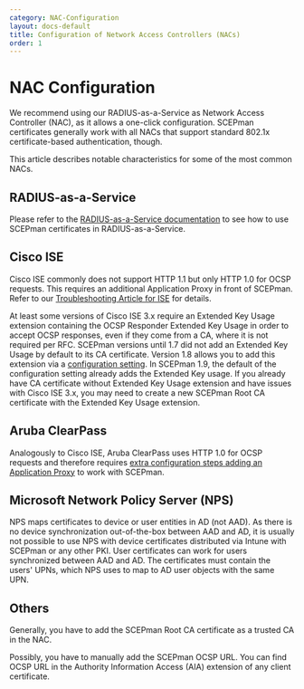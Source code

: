 ```yaml
---
category: NAC-Configuration
layout: docs-default
title: Configuration of Network Access Controllers (NACs)
order: 1
---
```


# NAC Configuration

We recommend using our RADIUS-as-a-Service as Network Access Controller (NAC), as it allows a one-click configuration. SCEPman certificates generally work with all NACs that support standard 802.1x certificate-based authentication, though.

This article describes notable characteristics for some of the most common NACs.

## RADIUS-as-a-Service

Please refer to the [RADIUS-as-a-Service documentation](https://docs.radiusaas.com/portal/settings-trusted-roots/trusted-roots) to see how to use SCEPman certificates in RADIUS-as-a-Service.

## Cisco ISE

Cisco ISE commonly does not support HTTP 1.1 but only HTTP 1.0 for OCSP requests. This requires an additional Application Proxy in front of SCEPman. Refer to our [Troubleshooting Article for ISE](../other/troubleshooting/cisco-ise-host-header-limitation.md) for details.

At least some versions of Cisco ISE 3.x require an Extended Key Usage extension containing the OCSP Responder Extended Key Usage in order to accept OCSP responses, even if they come from a CA, where it is not required per RFC. SCEPman versions until 1.7 did not add an Extended Key Usage by default to its CA certificate. Version 1.8 allows you to add this extension via a [configuration setting](../scepman-configuration/optional/application-settings.md#appconfig-keyvaultconfig-rootcertificateconfig-addextendedkeyusage). In SCEPman 1.9, the default of the configuration setting already adds the Extended Key usage. If you already have CA certificate without Extended Key Usage extension and have issues with Cisco ISE 3.x, you may need to create a new SCEPman Root CA certificate with the Extended Key Usage extension.

## Aruba ClearPass

Analogously to Cisco ISE, Aruba ClearPass uses HTTP 1.0 for OCSP requests and therefore requires [extra configuration steps adding an Application Proxy](../other/troubleshooting/cisco-ise-host-header-limitation.md) to work with SCEPman.

## Microsoft Network Policy Server (NPS)

NPS maps certificates to device or user entities in AD (not AAD). As there is no device synchronization out-of-the-box between AAD and AD, it is usually not possible to use NPS with device certificates distributed via Intune with SCEPman or any other PKI. User certificates can work for users synchronized between AAD and AD. The certificates must contain the users' UPNs, which NPS uses to map to AD user objects with the same UPN.

## Others

Generally, you have to add the SCEPman Root CA certificate as a trusted CA in the NAC.

Possibly, you have to manually add the SCEPman OCSP URL. You can find OCSP URL in the Authority Information Access (AIA) extension of any client certificate.
